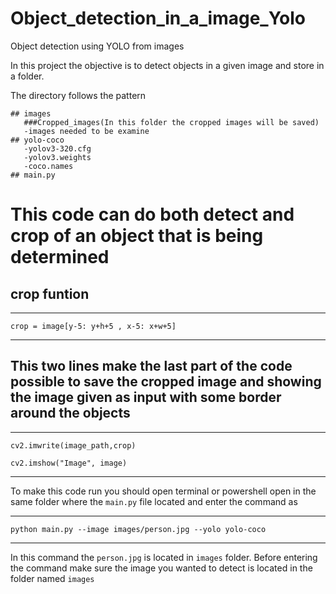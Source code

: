 # Object_detection_in_a_image_Yolo

Object detection using YOLO from images

In this project the objective is to detect objects in a given image and store in a folder.

The directory follows the pattern

```
## images
   ###Cropped_images(In this folder the cropped images will be saved)
   -images needed to be examine
## yolo-coco
   -yolov3-320.cfg
   -yolov3.weights
   -coco.names
## main.py

```
# This code can do both detect and crop of an object that is being determined 

## crop funtion
----------------------------


``` crop = image[y-5: y+h+5 , x-5: x+w+5] ```


----------------------------

## This two lines make the last part of the code possible to save the cropped image and showing the image given as input with some border around the objects


----------------------------


``` cv2.imwrite(image_path,crop) ```

```cv2.imshow("Image", image) ```

----------------------------
 To make this code run you should open terminal or powershell open in the same folder where the ```main.py``` file located and enter the command as
 
 ---------------------------
 
 ``` python main.py --image images/person.jpg --yolo yolo-coco ```
 
 ---------------------------
 
 In this command the ```person.jpg``` is located in ```images``` folder. Before entering the command make sure the image you wanted to detect is located in the folder named ```images```
 
